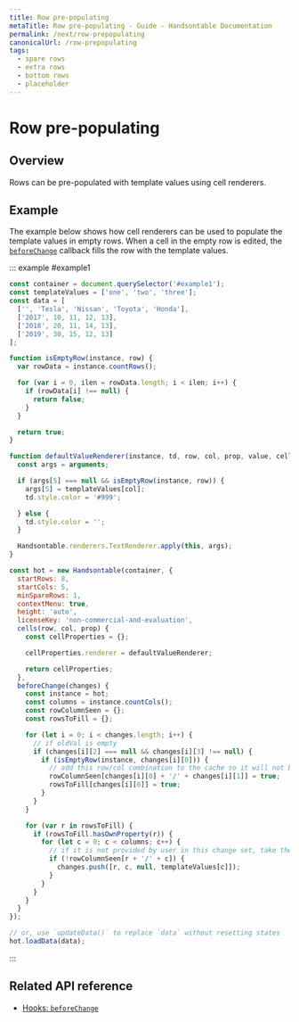 ```yaml
---
title: Row pre-populating
metaTitle: Row pre-populating - Guide - Handsontable Documentation
permalink: /next/row-prepopulating
canonicalUrl: /row-prepopulating
tags:
  - spare rows
  - extra rows
  - bottom rows
  - placeholder
---
```


# Row pre-populating

## Overview

Rows can be pre-populated with template values using cell renderers.

## Example

The example below shows how cell renderers can be used to populate the template values in empty rows. When a cell in the empty row is edited, the [`beforeChange`](@/api/hooks.md#beforechange) callback fills the row with the template values.

::: example #example1
```js
const container = document.querySelector('#example1');
const templateValues = ['one', 'two', 'three'];
const data = [
  ['', 'Tesla', 'Nissan', 'Toyota', 'Honda'],
  ['2017', 10, 11, 12, 13],
  ['2018', 20, 11, 14, 13],
  ['2019', 30, 15, 12, 13]
];

function isEmptyRow(instance, row) {
  var rowData = instance.countRows();

  for (var i = 0, ilen = rowData.length; i < ilen; i++) {
    if (rowData[i] !== null) {
      return false;
    }
  }

  return true;
}

function defaultValueRenderer(instance, td, row, col, prop, value, cellProperties) {
  const args = arguments;

  if (args[5] === null && isEmptyRow(instance, row)) {
    args[5] = templateValues[col];
    td.style.color = '#999';

  } else {
    td.style.color = '';
  }

  Handsontable.renderers.TextRenderer.apply(this, args);
}

const hot = new Handsontable(container, {
  startRows: 8,
  startCols: 5,
  minSpareRows: 1,
  contextMenu: true,
  height: 'auto',
  licenseKey: 'non-commercial-and-evaluation',
  cells(row, col, prop) {
    const cellProperties = {};

    cellProperties.renderer = defaultValueRenderer;

    return cellProperties;
  },
  beforeChange(changes) {
    const instance = hot;
    const columns = instance.countCols();
    const rowColumnSeen = {};
    const rowsToFill = {};

    for (let i = 0; i < changes.length; i++) {
      // if oldVal is empty
      if (changes[i][2] === null && changes[i][3] !== null) {
        if (isEmptyRow(instance, changes[i][0])) {
          // add this row/col combination to the cache so it will not be overwritten by the template
          rowColumnSeen[changes[i][0] + '/' + changes[i][1]] = true;
          rowsToFill[changes[i][0]] = true;
        }
      }
    }

    for (var r in rowsToFill) {
      if (rowsToFill.hasOwnProperty(r)) {
        for (let c = 0; c < columns; c++) {
          // if it is not provided by user in this change set, take the value from the template
          if (!rowColumnSeen[r + '/' + c]) {
            changes.push([r, c, null, templateValues[c]]);
          }
        }
      }
    }
  }
});

// or, use `updateData()` to replace `data` without resetting states
hot.loadData(data);
```
:::

## Related API reference

- [Hooks: `beforeChange`](@/api/hooks.md#beforechange)
